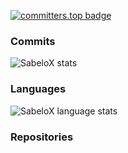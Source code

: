 [![committers.top badge](https://user-badge.committers.top/south_africa_private/SabeloX.svg)](https://user-badge.committers.top/south_africa_private/SabeloX)

### Commits
![SabeloX stats](https://github-readme-stats.vercel.app/api?username=SabeloX&count_private=true&show_icons=true&theme=tokyonight&hide_border=true&include_all_commits=true)

### Languages
![SabeloX language stats](https://github-readme-stats.vercel.app/api/top-langs/?username=SabeloX&theme=tokyonight&hide_border=true&langs_count=6&layout=compact)

### Repositories
